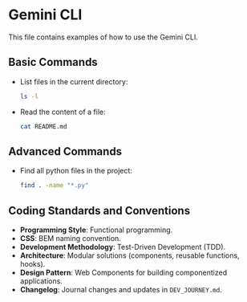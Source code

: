 # Gemini CLI

This file contains examples of how to use the Gemini CLI.

## Basic Commands

*   List files in the current directory:
    ```bash
    ls -l
    ```

*   Read the content of a file:
    ```bash
    cat README.md
    ```

## Advanced Commands

*   Find all python files in the project:
    ```bash
    find . -name "*.py"
    ```

## Coding Standards and Conventions

*   **Programming Style**: Functional programming.
*   **CSS**: BEM naming convention.
*   **Development Methodology**: Test-Driven Development (TDD).
*   **Architecture**: Modular solutions (components, reusable functions, hooks).
*   **Design Pattern**: Web Components for building componentized applications.
*   **Changelog**: Journal changes and updates in `DEV_JOURNEY.md`.